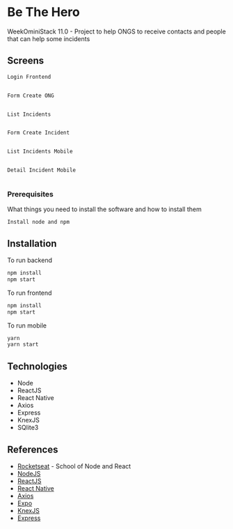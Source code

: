 # Be The Hero

WeekOminiStack 11.0 - Project to help ONGS to receive contacts and people that can help some incidents

## Screens

```bash
Login Frontend
```
<img alt="" src="https://raw.githubusercontent.com/joaopaulolndev/be-the-hero/master/screen/hero_login_front.jpeg">

```bash
Form Create ONG
```
<img alt="" src="https://raw.githubusercontent.com/joaopaulolndev/be-the-hero/master/screen/hero_create_ong.jpeg">

```bash
List Incidents
```
<img alt="" src="https://raw.githubusercontent.com/joaopaulolndev/be-the-hero/master/screen/hero_list.jpeg">

```bash
Form Create Incident
```
<img alt="" src="https://raw.githubusercontent.com/joaopaulolndev/be-the-hero/master/screen/hero_create_incident.jpeg">

```bash
List Incidents Mobile
```
<img alt="" src="https://raw.githubusercontent.com/joaopaulolndev/be-the-hero/master/screen/hero_mobile_list.jpeg">

```bash
Detail Incident Mobile
```
<img alt="" src="https://raw.githubusercontent.com/joaopaulolndev/be-the-hero/master/screen/hero_mobile_case.jpeg">

### Prerequisites

What things you need to install the software and how to install them

```
Install node and npm 
```

## Installation

To run backend

```bash
npm install
npm start
```

To run frontend
```bash
npm install
npm start
```

To run mobile
```bash
yarn
yarn start
```

## Technologies
* Node
* ReactJS
* React Native
* Axios
* Express
* KnexJS
* SQlite3

## References

* [Rocketseat](https://rocketseat.com.br/) - School of Node and React
* [NodeJS](https://nodejs.org/en/)
* [ReactJS](https://reactjs.org/)
* [React Native](https://reactnative.dev/) 
* [Axios](https://github.com/axios/axios) 
* [Expo](https://expo.io/) 
* [KnexJS](http://knexjs.org/) 
* [Express](https://expressjs.com/) 



